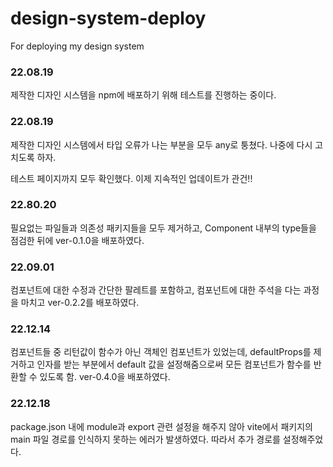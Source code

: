 # design-system-deploy
For deploying my design system


### 22.08.19

제작한 디자인 시스템을 npm에 배포하기 위해 테스트를 진행하는 중이다.

### 22.08.19

제작한 디자인 시스템에서 타입 오류가 나는 부분을 모두 any로 퉁쳤다. 나중에 다시 고치도록 하자.

테스트 페이지까지 모두 확인했다. 이제 지속적인 업데이트가 관건!!

### 22.80.20

필요없는 파일들과 의존성 패키지들을 모두 제거하고, Component 내부의 type들을 점검한 뒤에  ver-0.1.0을 배포하였다.

### 22.09.01

컴포넌트에 대한 수정과 간단한 팔레트를 포함하고, 컴포넌트에 대한 주석을 다는 과정을 마치고
ver-0.2.2를 배포하였다.

### 22.12.14

컴포넌트들 중 리턴값이 함수가 아닌 객체인 컴포넌트가 있었는데, defaultProps를 제거하고 인자를 받는 부분에서 default 값을 설정해줌으로써 모든 컴포넌트가 함수를 반환할 수 있도록 함.
ver-0.4.0을 배포하였다.

### 22.12.18

package.json 내에 module과 export 관련 설정을 해주지 않아 vite에서 패키지의 main 파일 경로를 인식하지 못하는 에러가 발생하였다. 따라서 추가 경로를 설정해주었다.